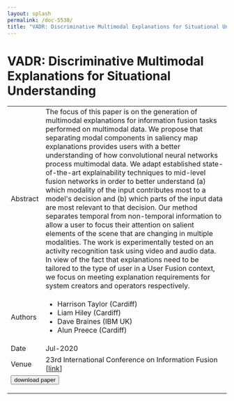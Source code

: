 ```yaml
---
layout: splash
permalink: /doc-5538/
title: "VADR: Discriminative Multimodal Explanations for Situational Understanding"
---
```


# VADR: Discriminative Multimodal Explanations for Situational Understanding

<table>
    <tbody>
    <tr>
        <td>Abstract</td>
        <td>The focus of this paper is on the generation of multimodal explanations for information fusion tasks performed on multimodal data. We propose that separating modal components in saliency map explanations provides users with a better understanding of how convolutional neural networks process multimodal data. We adapt established state-of-the-art explainability techniques to mid-level fusion networks in order to better understand (a) which modality of the input contributes most to a model's decision and (b) which parts of the input data are most relevant to that decision. Our method separates temporal from non-temporal information to allow a user to focus their attention on salient elements of the scene that are changing in multiple modalities. The work is experimentally tested on an activity recognition task using video and audio data. In view of the fact that explanations need to be tailored to the type of user in a User Fusion context, we focus on meeting explanation requirements for system creators and operators respectively.</td>
    </tr>
    <tr>
        <td>Authors</td>
        <td>
            <ul>
                <li>Harrison Taylor (Cardiff)</li>
                <li>Liam Hiley (Cardiff)</li>
                <li>Dave Braines (IBM UK)</li>
                <li>Alun Preece (Cardiff)</li>
            </ul>
        </td>
    </tr>
    <tr>
        <td>Date</td>
        <td>Jul-2020</td>
    </tr>
    <tr>
        <td>Venue</td>
        <td>23rd International Conference on Information Fusion [<a href="https://www.fusion2020.org/wp-content/uploads/2020/07/Fusion2020_session_schedule_speakers_17_12.pdf">link</a>]</td>
    </tr>
        <tr>
            <td colspan="2">
                <form method="get" action="https://www.fusion2020.org/wp-content/uploads/2020/07/Fusion2020_session_schedule_speakers_17_12.pdf">
                    <button type="submit">download paper</button>
                </form>
            </td>
        </tr>
    </tbody>
</table>
